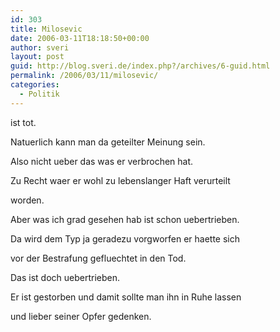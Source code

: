 ```yaml
---
id: 303
title: Milosevic
date: 2006-03-11T18:18:50+00:00
author: sveri
layout: post
guid: http://blog.sveri.de/index.php?/archives/6-guid.html
permalink: /2006/03/11/milosevic/
categories:
  - Politik
---
```

ist tot.
  
Natuerlich kann man da geteilter Meinung sein.
  
Also nicht ueber das was er verbrochen hat.
  
Zu Recht waer er wohl zu lebenslanger Haft verurteilt
  
worden.
  
Aber was ich grad gesehen hab ist schon uebertrieben.
  
Da wird dem Typ ja geradezu vorgworfen er haette sich
  
vor der Bestrafung gefluechtet in den Tod.
  
Das ist doch uebertrieben.
  
Er ist gestorben und damit sollte man ihn in Ruhe lassen
  
und lieber seiner Opfer gedenken.